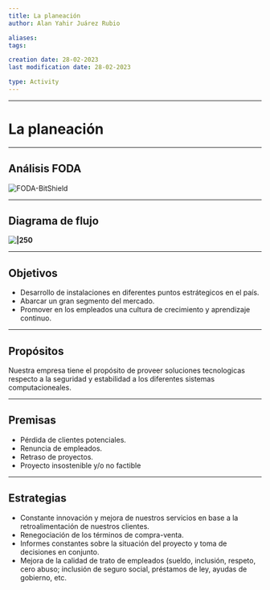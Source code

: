 ```yaml
---
title: La planeación
author: Alan Yahir Juárez Rubio

aliases:
tags:

creation date: 28-02-2023
last modification date: 28-02-2023

type: Activity
---
```

---
# La planeación

---
## Análisis FODA

![FODA-BitShield](-Tercero/Administración/Tareas/Attachments/FODA-BitShield.png)

---
## Diagrama de flujo

**![|250](https://lh4.googleusercontent.com/zWI305gGewo87IIokaKE5Gy9E3fAXEQow8nFabF09nCL0z-QNAL_m5_PX09f13yWHhYoqNg8EmWhFMjE3JIc3-Kf1ifeM7AIDV9IX-4gk7f3rvQEfg0SA7VgkEF1TCSzqeNdPhiN6muVbzdr5YlyI9E)**
<div style="page-break-after: always;"></div>

---
## Objetivos

- Desarrollo de instalaciones en diferentes puntos estrátegicos en el país.
- Abarcar un gran segmento del mercado.
- Promover en los empleados una cultura de crecimiento y aprendizaje continuo.

---
## Propósitos

Nuestra empresa tiene el propósito de proveer soluciones tecnologicas respecto a la seguridad y estabilidad a los diferentes sistemas computacioneales.

---
## Premisas

- Pérdida de clientes potenciales.
- Renuncia de empleados.
- Retraso de proyectos.
- Proyecto insostenible y/o no factible



---
## Estrategias

- Constante innovación y mejora de nuestros servicios en base a la retroalimentación de nuestros clientes.
- Renegociación de los términos de compra-venta.
- Informes constantes sobre la situación del proyecto y toma de decisiones en conjunto.
- Mejora de la calidad de trato de empleados (sueldo, inclusión, respeto, cero abuso; inclusión de seguro social, préstamos de ley, ayudas de gobierno, etc.
